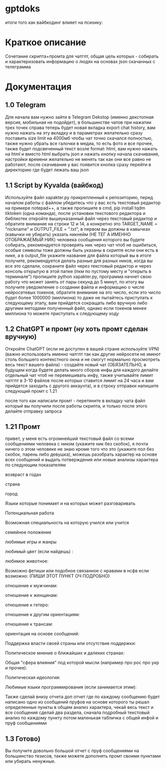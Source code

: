 # gptdoks
итоги того как вайбкодинг влияет на психику:

# Краткое описание
Сочетание скрипта+промта для чатгпт, общая цель которых - собирать
и характеризовать информацию о людях на основах json скачанных с телеграмма

# Документация
## 1.0 Telegram
Для начала вам нужно зайти в Telegram Dekstop
(именно декстопная версия, мобильная не подойдет), в большинстве чатов
при нажатии трех точек справа теперь будет новая вкладка export chat history,
вам нужно нажать на эту вкладку и в параметрах желательно сразу поставить size limit
 на 4000мб чтобы чат точно скачался полностью, также нужно убрать все галочки в медиа,
 то есть фото и все прочее, также будет подсвеченный текст возле format: html, вам нужно нажать на html
 и вместо html выбрать json и нажать кнопку начала скачивания, настройки времени желательно не менять
 так как они все равно не работают, после скачивания у вас появится кнопка сразу
 перейти в директорию где будет лежать ваш json

## 1.1 Script by Kyvalda (вайбкод)
Используйте файл xapakter.py прикрепленный к репозиторию,
перед началом работы с файлом убедитесь что у вас есть текстовый редактор
на примере notepad++, а также пропишите в cmd, pip install tqdm tiktoken (одна команда),
после установки текстового редактора и библиотек откройте вышеуказанный файл
через текстовый редактор и обратите внимание на строки 12 и 14, а конкретно
это TARGET_NAME = "nickname" и OUTPUT_FILE = ".txt", в первом вы должны в кавычках
(кавычки не убирать) указать никнейм (НЕ ТЕГ А ИМЕННО ОТОБРАЖАЕМЫЙ НИК) человека сообщения
которого вы будете собирать, рекомендуется проверять ник через чат чтоб не ошибиться, особые
символы тоже должны быть указаны в скрипте если они есть в нике, а в output_file укажите
название для файла который вы в итоге получите, рекомендуется делать разные для разных ников,
когда вы все это сделали, сохраните файл через текстовый редактор и через консоль открытую в этой
папке (пкм по пустому месту и "открыть в терминале") пропишите python xapakter.py, программа начнет
свою работу что может занять от пары секунд до 5 минут, по итогу вы получите уведомление о создании файла
и информацию о числе нейросетевых токенов, обратите внимание на это число, если это число будет более 1000000 (миллиона)
то даже не пытайтесь приступать к следующему этапу, вам прийдется сокращать либо вручную либо другими
методами полученный файл, однако если токенов менее миллиона то можете приступать к следующему ходу

## 1.2 ChatGPT и промт (ну хоть промт сделан вручную)
Откройте ChatGPT (если не доступен в вашей стране используйте VPN) 
(важно использовать именно чатгпт так как другие нейросети 
не имеют столь большего контекстного окна и не смогут нормально
просмотреть весь текст вашего файла) - создайте новый чат
(ОБЯЗАТЕЛЬНО, в будущем когда будете делать много сборов инфы
для каждого делайте отдельный чат чтоб не перемешивать инфу, 
также учитывайте лимит чатгпт в 3-10 файлов после которых ставится лимит
на 24 часа и вам прийдется заходить с другого аккаунта), и в строку отправки
напишите следующий промт с 1.21

после того как написали промт - перетяните в вкладку чата
файл который вы получили после работы скрипта, и только после этого делайте отправку запроса

## 1.21 Промт

привет, у меня есть огромнейший текстовый файл со всеми сообщениями человека с ником
(укажите ник без скобок), я почти ничего о этом человеке не знаю
кроме того что это (укажите пол без скобок, парень либо девушка), 
можешь разобрать характер на основе всех сообщений и выдать потверждения или новые анализы характера по следующим показателям

 возвраст в годах
 
 страна
 
 город
 
 Языки которые понимает и на которых может разговаривать
 
 Потенциальная работа
 
 Возможная специальность на которую учился или учится
 
 семейное положение
 
 любимые игры и жанры
 
 любимый цвет (если найдешь) :
 
 любимое животное:
 
 Возможно фетиши или подобное связанное с нравами в нсфв если возможно: (ПИШИ ЭТОТ ПУНКТ ОЧ ПОДРОБНО)
 
 отношение к мужчинам:
 
 отношение к женщинам:
 
 отношение к гетеро:
 
 отношение к другим ориентациям:
 
 отношение к трансам:
 
 ориентация на основе сообщений:
 
 Поддержка власти своей страны или отсутствие поддержки:
 
 Политическое мнение о ближайших и далеких странах:
 
 Общая "сфера влияния" под которой мысли (например про рос про укр и прочее):
 
 Политическая идеология:
 
 Любимые языки программирования (если занимается этим):
 
Также сделай внизу отчета доп отчет где по каждому сообщению будет
написано одно из сообщений пруфов на основе которого ты решал определенные пункты
в общем анализ характера, чекай весь текст и все сообщения
сделай два раздела, сначала подробный текстовый анализ по каждому пункту
потом маленькая табличка с общей инфой и пруф сообщениями

## 1.3 Готово)
Вы получите довольно большой отчет с пруф сообщениями на большинство тезисов, 
также можете дополнять промт своими пунктами или убирать ненужные.
